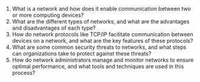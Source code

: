 1. What is a network and how does it enable communication between two or more computing devices?
2. What are the different types of networks, and what are the advantages and disadvantages of each type?
3. How do network protocols like TCP/IP facilitate communication between devices on a network, and what are the key features of these protocols?
4. What are some common security threats to networks, and what steps can organizations take to protect against these threats?
5. How do network administrators manage and monitor networks to ensure optimal performance, and what tools and techniques are used in this process?